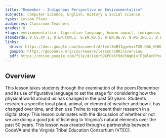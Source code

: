 ```yaml
---
title: "Remember - Indigenous Perspective on Environmentalism"
subjects: Computer Science, English, History & Social Science
types: Lesson Plans
audiences: Classroom Teachers
grades: 8
+tags: environmentalism, figurative language, human impact, indigenous, native American, programming, twine
standards: 8.CS.AP.1, 8.EN.COM.1, 8.EN.RD.5, 8.EN.RE.9, 8.WG.ING.1, 8.WG.RE.2
links:
  drive: https://docs.google.com/document/d/1eml3mB31ggemvxTG5-Hhk_KHULHMvdAivFCJ8PUv9mQ/edit?usp=drive_link
  goopen: https://goopenva.org/courseware/lesson/5993/overview
  pdf: https://drive.google.com/file/d/1kerS9XPOk5f0dx5WqHj4jFZmlunRPxe2/view?usp=drive_link
---
```


## Overview

This lesson takes students through the examination of the poem Remember and its use of figurative language to set the stage for considering how the physical world around us has changed in the past 50 years. Students research a specific local plant, animal, or element of weather and how it has changed over time, and then use Twine to represent their research in a digital story. This lesson culminates with the discussion of whether or not we are doing a good job of listening to Virginia’s natural elements over the past 50 years. This lesson was created through a partnership between CodeVA and the Virginia Tribal Education Consortium (VTEC). 
